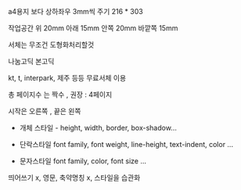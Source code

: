 a4용지 보다 상하좌우 3mm씩 주기  216 * 303

작업공간  위 20mm 아래 15mm 안쪽 20mm 바깥쪽 15mm

서체는 무조건 도형화처리할것



나눔고딕 본고딕 

kt, t, interpark, 제주 등등 무료서체 이용





총 페이지수 는 짝수 ,  권장 : 4페이지 

시작은 오른쪽 , 끝은 왼쪽 



- 개체 스타일  - height, width, border, box-shadow...

- 단락스타일 font family, font weight, line-height, text-indent, color ... 

- 문자스타일 font family, color, font size ...

띄어쓰기 x, 영문, 축약명칭 x, 스타일을 습관화



